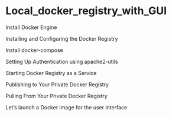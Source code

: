 # Local_docker_registry_with_GUI


Install Docker Engine

Installing and Configuring the Docker Registry

Install docker-compose

Setting Up Authentication using apache2-utils

Starting Docker Registry as a Service

Publishing to Your Private Docker Registry

Pulling From Your Private Docker Registry

Let’s launch a Docker image for the user interface

